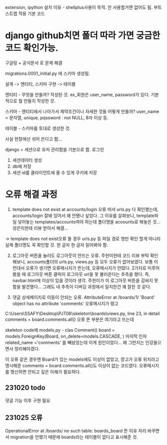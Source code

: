extension, ipython 설치 이유 - shellplus사용이 목적. 안 사용할거면 없어도 됨.
부트 스트랩 적용 기본 코드
# django github치면 폴더 따라 가면 궁금한 코드 확인가능.
구글링 + 공식문서 로 문제 해결

migrations.0001_initial.py 에 스키마 생성됨.

설계 -> 엔티티, 스키마
구현 -> 테이블

엔티티 - 무엇을 만들까? 작성된 것.
        ex_회원은 user_name, password가 있다.
        기본적으로 뭘 만들지 작성한 것.

스키마 - 엔티티에서 나아가서 제약조건이나 자세한 것들
        어떻게 만들까? user_name = 문자열, unique, pqssword : not NULL, 8자 이상 등.

테이블 - 스키마를 토대로 생성한 것.

사실 현장에선 섞어 쓴다고 함...



django = 세션으로 유저 관리함을 기본으로 함.
로그인
1. 세션데이터 생성
2. db에 저장
3. 세션 id를 클라이언트에 줄 수 있게 쿠키에 저장




# 오류 해결 과정
1. template does not exist at accounts/login 오류
떠서 urls.py 다 확인했는데, accounts/login 잘돼 있어서 왜 안됐나 싶었다.
그 이유를 살펴보니, template파일 넣어놓는 templates/accounts여야 하는데
폴더명을 acoounts로 해놓은 것...
성은이한테 리뷰 받아서 해결...

-> template does not exist오류 뜰 경우 urls.py 등 파일 경로 명만 확인 할게 아니라
실제 폴더명도 꼭 확인할 것. 한 글자 한 글자 읽어봐야 함.

2. 로그아웃 버튼을 눌러도 로그아웃이 안뜨는 오류.
주헌이한테 코드 리뷰 부탁 
확인해보니, accounts폴더의 urls.py, views.py 등 모두 오류가 없어보였다.
보통 이런대서 오류가 생기면 오류메시지가 뜬는데, 오류메시지가 안떴다.
2가지로 미루어봤을 때 로그아웃 버튼 클릭이 로그아웃 url을 못 불러온다는 추측을 했다.
즉, navbar.html에 이상이 있을 것이라 생각.
주헌이가 </form>이 로그아웃 버튼을 감싸지 못함을 발견했다...
그래도 내 추측이 디버깅 과정에서 일치한건 꽤 잘한 것 같다.

3. 댓글 상세페이지로 이동이 안되는 오류. 
AttributeError at /boards/1/
'Board' object has no attribute 'comments'
오류메시지가 떴고

C:\Users\SSAFY\Desktop\PJT06\skeleton\boards\views.py, line 23, in detail
    comments = board.comments.all() 
오류 뜬 부분은 여기라고 뜨는데

skeleton code에 models.py - 
clas Comment()
    board = models.ForeignKey(Board, on_delete=models.CASCADE, ) 
        마지막 인자 related_name ='comments' 를 빼놨었는데
        이게 원인이었다...
        왜 그런지는 인강들으면서 정리해야겠다.

이 오류 같은 경우엔 Board가 있는 models에도 이상이 없었고, 
쟝고가 오류 위치라고 명시해준 comments = board.comments.all()도 이상이 없는 코드였다.
오류메시지를 맹신하면 안되고 깊은 이해가 필요하다.


## 231020 todo 
댓글 기능 이후 구현 필요


## 231025 오류
OperationalError at /boards/
no such table: boards_board
뜬 이유 자리 바꾸면서 migration을 안했기 때문에 
boards라는 테이블이 없다고 표시해준 것.

